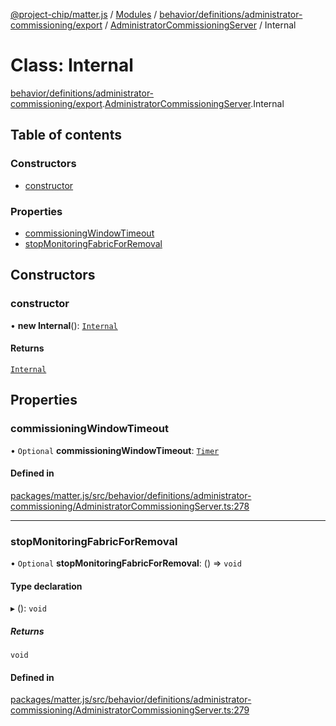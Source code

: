 [@project-chip/matter.js](../README.md) / [Modules](../modules.md) / [behavior/definitions/administrator-commissioning/export](../modules/behavior_definitions_administrator_commissioning_export.md) / [AdministratorCommissioningServer](../modules/behavior_definitions_administrator_commissioning_export.AdministratorCommissioningServer.md) / Internal

# Class: Internal

[behavior/definitions/administrator-commissioning/export](../modules/behavior_definitions_administrator_commissioning_export.md).[AdministratorCommissioningServer](../modules/behavior_definitions_administrator_commissioning_export.AdministratorCommissioningServer.md).Internal

## Table of contents

### Constructors

- [constructor](behavior_definitions_administrator_commissioning_export.AdministratorCommissioningServer.Internal.md#constructor)

### Properties

- [commissioningWindowTimeout](behavior_definitions_administrator_commissioning_export.AdministratorCommissioningServer.Internal.md#commissioningwindowtimeout)
- [stopMonitoringFabricForRemoval](behavior_definitions_administrator_commissioning_export.AdministratorCommissioningServer.Internal.md#stopmonitoringfabricforremoval)

## Constructors

### constructor

• **new Internal**(): [`Internal`](behavior_definitions_administrator_commissioning_export.AdministratorCommissioningServer.Internal.md)

#### Returns

[`Internal`](behavior_definitions_administrator_commissioning_export.AdministratorCommissioningServer.Internal.md)

## Properties

### commissioningWindowTimeout

• `Optional` **commissioningWindowTimeout**: [`Timer`](../interfaces/time_export.Timer.md)

#### Defined in

[packages/matter.js/src/behavior/definitions/administrator-commissioning/AdministratorCommissioningServer.ts:278](https://github.com/project-chip/matter.js/blob/2d9f2165d2672864fda3496a6d0d5f93597f82c6/packages/matter.js/src/behavior/definitions/administrator-commissioning/AdministratorCommissioningServer.ts#L278)

___

### stopMonitoringFabricForRemoval

• `Optional` **stopMonitoringFabricForRemoval**: () => `void`

#### Type declaration

▸ (): `void`

##### Returns

`void`

#### Defined in

[packages/matter.js/src/behavior/definitions/administrator-commissioning/AdministratorCommissioningServer.ts:279](https://github.com/project-chip/matter.js/blob/2d9f2165d2672864fda3496a6d0d5f93597f82c6/packages/matter.js/src/behavior/definitions/administrator-commissioning/AdministratorCommissioningServer.ts#L279)

